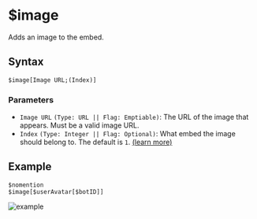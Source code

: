 # $image
Adds an image to the embed.

## Syntax
```
$image[Image URL;(Index)]
```

### Parameters
- `Image URL` `(Type: URL || Flag: Emptiable)`: The URL of the image that appears. Must be a valid image URL.
- `Index` `(Type: Integer || Flag: Optional)`: What embed the image should belong to. The default is `1`. [(learn more)](../resources/embedIndexes.md)

## Example
```
$nomention
$image[$userAvatar[$botID]]
```

![example](https://user-images.githubusercontent.com/69215413/123516701-76ecb080-d66b-11eb-9c65-fb7bbb5710b4.png)
